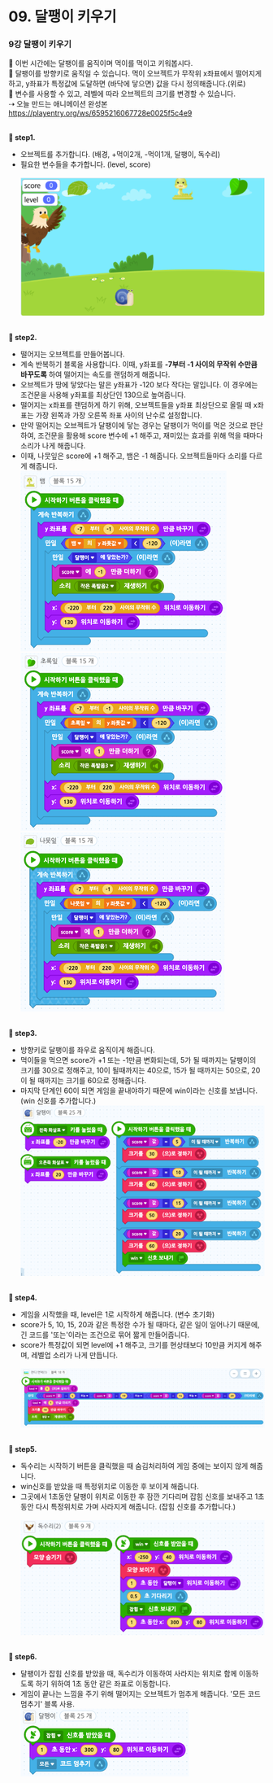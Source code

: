 


# 09. 달팽이 키우기
<h3>9강 달팽이 키우기</h3>

🙂 이번 시간에는 달팽이를 움직이며 먹이를 먹이고 키워봅시다. <br>
🚩 달팽이를 방향키로 움직일 수 있습니다. 먹이 오브젝트가 무작위 x좌표에서 떨어지게 하고, y좌표가 특정값에 도달하면 (바닥에 닿으면) 값을 다시 정의해줍니다.(위로) <br>
🚩 변수를 사용할 수 있고, 레벨에 따라 오브젝트의 크기를 변경할 수 있습니다. <br>
⇢ 오늘 만드는 애니메이션 완성본<br>
<a href="https://playentry.org/ws/6595216067728e0025f5c4e9"> https://playentry.org/ws/6595216067728e0025f5c4e9 <br> <br>

<b>🧩 step1. </b> <br>
- 오브젝트를 추가합니다. (배경, +먹이2개, -먹이1개, 달팽이, 독수리) <br>
- 필요한 변수들을 추가합니다. (level, score) <br><br>
![](/img/09_달팽이키우기/9_1.png)
<br><br>

<b>🧩 step2. </b> <br>
- 떨어지는 오브젝트를 만들어봅니다. 
- 계속 반복하기 블록을 사용합니다. 이때, y좌표를 <b>-7부터 -1 사이의 무작위 수만큼 바꾸도록</b> 하여 떨어지는 속도를 랜덤하게 해줍니다.
- 오브젝트가 땅에 닿았다는 말은 y좌표가 -120 보다 작다는 말입니다. 이 경우에는 조건문을 사용해 y좌표를 최상단인 130으로 높여줍니다. 
- 떨어지는 x좌표를 랜덤하게 하기 위해, 오브젝트들을 y좌표 최상단으로 올릴 때 x좌표는 가장 왼쪽과 가장 오른쪽 좌표 사이의 난수로 설정합니다. 
- 만약 떨어지는 오브젝트가 달팽이에 닿는 경우는 달팽이가 먹이를 먹은 것으로 판단하여, 조건문을 활용해 score 변수에 +1 해주고, 재미있는 효과를 위해 먹을 때마다 소리가 나게 해줍니다. 
- 이때, 나뭇잎은 score에 +1 해주고, 뱀은 -1 해줍니다. 오브젝트들마다 소리를 다르게 해줍니다. <br>
![](/img/09_달팽이키우기/9_2.png)<br>
![](/img/09_달팽이키우기/9_3.png)<br>
![](/img/09_달팽이키우기/9_4.png)
<br><br>

<b>🧩 step3. </b> <br>
- 방향키로 달팽이를 좌우로 움직이게 해줍니다.
- 먹이들을 먹으면 score가 +1 또는 -1만큼 변화되는데, 5가 될 때까지는 달팽이의 크기를 30으로 정해주고, 10이 될때까지는 40으로, 15가 될 때까지는 50으로, 20이 될 때까지는 크기를 60으로 정해줍니다.
- 마지막 단계인 60이 되면 게임을 끝내야하기 때문에 win이라는 신호를 보냅니다. (win 신호를 추가합니다.)<br>
![](/img/09_달팽이키우기/9_5.png)
<br><br>

<b>🧩 step4. </b> <br>
- 게임을 시작했을 때, level은 1로 시작하게 해줍니다. (변수 초기화)
- score가 5, 10, 15, 20과 같은 특정한 수가 될 때마다, 같은 일이 일어나기 때문에, 긴 코드를 '또는'이라는 조건으로 묶어 짧게 만들어줍니다.
- score가 특정값이 되면 level에 +1 해주고, 크기를 현상태보다 10만큼 커지게 해주며, 레벨업 소리가 나게 만듭니다. <br><br>
![](/img/09_달팽이키우기/9_6.png)
<br><br>

<b>🧩 step5. </b> <br>
- 독수리는 시작하기 버튼을 클릭했을 때 숨김처리하여 게임 중에는 보이지 않게 해줍니다.
- win신호를 받았을 때 특정위치로 이동한 후 보이게 해줍니다.
- 그곳에서 1초동안 달팽이 위치로 이동한 후 잠깐 기다리며 잡힘 신호를 보내주고 1초동안 다시 특정위치로 가며 사라지게 해줍니다. (잡힘 신호를 추가합니다.) <br><br>
![](/img/09_달팽이키우기/9_7.png)
<br><br>

<b>🧩 step6. </b> <br>
- 달팽이가 잡힘 신호를 받았을 때, 독수리가 이동하여 사라지는 위치로 함께 이동하도록 하기 위하여 1초 동안 같은 좌표로 이동합니다.
- 게임이 끝나는 느낌을 주기 위해 떨어지는 오브젝트가 멈추게 해줍니다. '모든 코드 멈추기' 블록 사용.<br>
![](/img/09_달팽이키우기/9_8.png)




